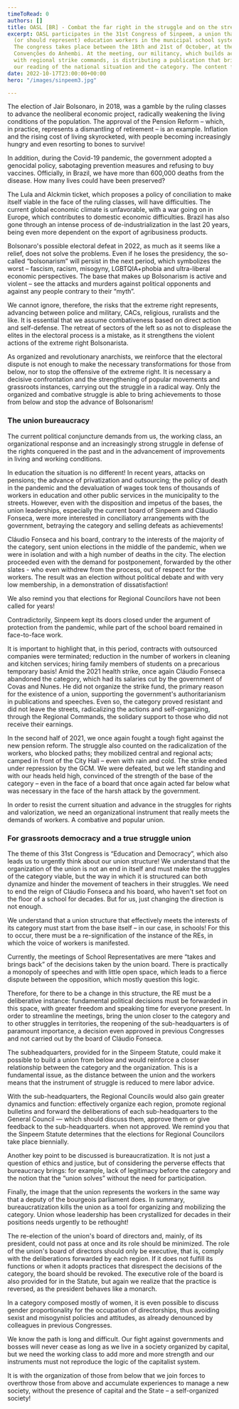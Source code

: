 ```yaml
---
timeToRead: 0
authors: []
title: OASL [BR] - Combat the far right in the struggle and on the streets!
excerpt: OASL participates in the 31st Congress of Sinpeem, a union that represents
  (or should represent) education workers in the municipal school system in São Paulo.
  The congress takes place between the 18th and 21st of October, at the Palácio das
  Convenções do Anhembi. At the meeting, our militancy, which builds actions together
  with regional strike commands, is distributing a publication that brings together
  our reading of the national situation and the category. The content follows below.
date: 2022-10-17T23:00:00+00:00
hero: "/images/sinpeem3.jpg"

---
```


The election of Jair Bolsonaro, in 2018, was a gamble by the ruling classes to advance the neoliberal economic project, radically weakening the living conditions of the population. The approval of the Pension Reform – which, in practice, represents a dismantling of retirement – ​​is an example. Inflation and the rising cost of living skyrocketed, with people becoming increasingly hungry and even resorting to bones to survive!

In addition, during the Covid-19 pandemic, the government adopted a genocidal policy, sabotaging prevention measures and refusing to buy vaccines. Officially, in Brazil, we have more than 600,000 deaths from the disease. How many lives could have been preserved?

The Lula and Alckmin ticket, which proposes a policy of conciliation to make itself viable in the face of the ruling classes, will have difficulties. The current global economic climate is unfavorable, with a war going on in Europe, which contributes to domestic economic difficulties. Brazil has also gone through an intense process of de-industrialization in the last 20 years, being even more dependent on the export of agribusiness products.

Bolsonaro's possible electoral defeat in 2022, as much as it seems like a relief, does not solve the problems. Even if he loses the presidency, the so-called “bolsonarism” will persist in the next period, which symbolizes the worst – fascism, racism, misogyny, LGBTQIA+phobia and ultra-liberal economic perspectives. The base that makes up Bolsonarism is active and violent – ​​see the attacks and murders against political opponents and against any people contrary to their “myth”.

We cannot ignore, therefore, the risks that the extreme right represents, advancing between police and military, CACs, religious, ruralists and the like. It is essential that we assume combativeness based on direct action and self-defense. The retreat of sectors of the left so as not to displease the elites in the electoral process is a mistake, as it strengthens the violent actions of the extreme right Bolsonarista.

As organized and revolutionary anarchists, we reinforce that the electoral dispute is not enough to make the necessary transformations for those from below, nor to stop the offensive of the extreme right. It is necessary a decisive confrontation and the strengthening of popular movements and grassroots instances, carrying out the struggle in a radical way. Only the organized and combative struggle is able to bring achievements to those from below and stop the advance of Bolsonarism!

### The union bureaucracy

The current political conjuncture demands from us, the working class, an organizational response and an increasingly strong struggle in defense of the rights conquered in the past and in the advancement of improvements in living and working conditions.

In education the situation is no different! In recent years, attacks on pensions; the advance of privatization and outsourcing; the policy of death in the pandemic and the devaluation of wages took tens of thousands of workers in education and other public services in the municipality to the streets. However, even with the disposition and impetus of the bases, the union leaderships, especially the current board of Sinpeem and Cláudio Fonseca, were more interested in conciliatory arrangements with the government, betraying the category and selling defeats as achievements!

Cláudio Fonseca and his board, contrary to the interests of the majority of the category, sent union elections in the middle of the pandemic, when we were in isolation and with a high number of deaths in the city. The election proceeded even with the demand for postponement, forwarded by the other slates - who even withdrew from the process, out of respect for the workers. The result was an election without political debate and with very low membership, in a demonstration of dissatisfaction!

We also remind you that elections for Regional Councilors have not been called for years!

Contradictorily, Sinpeem kept its doors closed under the argument of protection from the pandemic, while part of the school board remained in face-to-face work.

It is important to highlight that, in this period, contracts with outsourced companies were terminated; reduction in the number of workers in cleaning and kitchen services; hiring family members of students on a precarious temporary basis! Amid the 2021 health strike, once again Cláudio Fonseca abandoned the category, which had its salaries cut by the government of Covas and Nunes. He did not organize the strike fund, the primary reason for the existence of a union, supporting the government's authoritarianism in publications and speeches. Even so, the category proved resistant and did not leave the streets, radicalizing the actions and self-organizing, through the Regional Commands, the solidary support to those who did not receive their earnings.

In the second half of 2021, we once again fought a tough fight against the new pension reform. The struggle also counted on the radicalization of the workers, who blocked paths; they mobilized central and regional acts; camped in front of the City Hall – even with rain and cold. The strike ended under repression by the GCM. We were defeated, but we left standing and with our heads held high, convinced of the strength of the base of the category – even in the face of a board that once again acted far below what was necessary in the face of the harsh attack by the government.

In order to resist the current situation and advance in the struggles for rights and valorization, we need an organizational instrument that really meets the demands of workers. A combative and popular union.

### For grassroots democracy and a true struggle union

The theme of this 31st Congress is “Education and Democracy”, which also leads us to urgently think about our union structure! We understand that the organization of the union is not an end in itself and must make the struggles of the category viable, but the way in which it is structured can both dynamize and hinder the movement of teachers in their struggles. We need to end the reign of Cláudio Fonseca and his board, who haven't set foot on the floor of a school for decades. But for us, just changing the direction is not enough.

We understand that a union structure that effectively meets the interests of its category must start from the base itself – in our case, in schools! For this to occur, there must be a re-signification of the instance of the REs, in which the voice of workers is manifested.

Currently, the meetings of School Representatives are mere “takes and brings back” of the decisions taken by the union board. There is practically a monopoly of speeches and with little open space, which leads to a fierce dispute between the opposition, which mostly question this logic.

Therefore, for there to be a change in this structure, the RE must be a deliberative instance: fundamental political decisions must be forwarded in this space, with greater freedom and speaking time for everyone present. In order to streamline the meetings, bring the union closer to the category and to other struggles in territories, the reopening of the sub-headquarters is of paramount importance, a decision even approved in previous Congresses and not carried out by the board of Cláudio Fonseca.

The subheadquarters, provided for in the Sinpeem Statute, could make it possible to build a union from below and would reinforce a closer relationship between the category and the organization. This is a fundamental issue, as the distance between the union and the workers means that the instrument of struggle is reduced to mere labor advice.

With the sub-headquarters, the Regional Councils would also gain greater dynamics and function: effectively organize each region, promote regional bulletins and forward the deliberations of each sub-headquarters to the General Council — which should discuss them, approve them or give feedback to the sub-headquarters. when not approved. We remind you that the Sinpeem Statute determines that the elections for Regional Councilors take place biennially.

Another key point to be discussed is bureaucratization. It is not just a question of ethics and justice, but of considering the perverse effects that bureaucracy brings: for example, lack of legitimacy before the category and the notion that the “union solves” without the need for participation.

Finally, the image that the union represents the workers in the same way that a deputy of the bourgeois parliament does. In summary, bureaucratization kills the union as a tool for organizing and mobilizing the category. Union whose leadership has been crystallized for decades in their positions needs urgently to be rethought!

The re-election of the union's board of directors and, mainly, of its president, could not pass at once and its role should be minimized. The role of the union's board of directors should only be executive, that is, comply with the deliberations forwarded by each region. If it does not fulfill its functions or when it adopts practices that disrespect the decisions of the category, the board should be revoked. The executive role of the board is also provided for in the Statute, but again we realize that the practice is reversed, as the president behaves like a monarch.

In a category composed mostly of women, it is even possible to discuss gender proportionality for the occupation of directorships, thus avoiding sexist and misogynist policies and attitudes, as already denounced by colleagues in previous Congresses.

We know the path is long and difficult. Our fight against governments and bosses will never cease as long as we live in a society organized by capital, but we need the working class to add more and more strength and our instruments must not reproduce the logic of the capitalist system.

It is with the organization of those from below that we join forces to overthrow those from above and accumulate experiences to manage a new society, without the presence of capital and the State – a self-organized society!